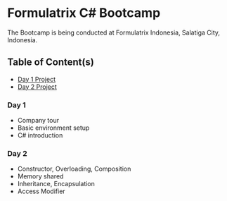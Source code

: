# Formulatrix C# Bootcamp

The Bootcamp is being conducted at Formulatrix Indonesia, Salatiga City, Indonesia.

## Table of Content(s)
- [Day 1 Project](https://github.com/yudharisandy/Bootcamp-Formulatrix-C-/tree/main/Day%201)
- [Day 2 Project](https://github.com/yudharisandy/Bootcamp-Formulatrix-CSharp/tree/main/Day%202)


### Day 1
- Company tour
- Basic environment setup
- C# introduction

### Day 2
- Constructor, Overloading, Composition 
- Memory shared
- Inheritance, Encapsulation
- Access Modifier
